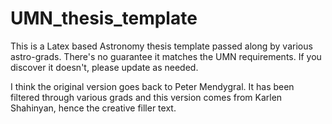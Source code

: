 # UMN_thesis_template

This is a Latex based Astronomy thesis template passed along by various astro-grads.  There's no guarantee it matches the UMN requirements. If you discover it doesn't, please update as needed.

I think the original version goes back to Peter Mendygral. It has been filtered through various grads and this version comes from Karlen Shahinyan, hence the creative filler text.


